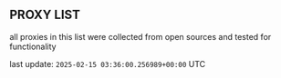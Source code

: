 ## PROXY LIST

all proxies in this list were collected from open sources and tested for functionality

last update: `2025-02-15 03:36:00.256989+00:00` UTC